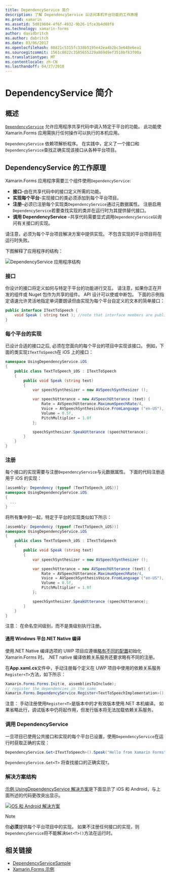 ```yaml
---
title: DependencyService 简介
description: 了解 DependencyService 以访问本机平台功能的工作原理
ms.prod: xamarin
ms.assetid: 5d019604-4f6f-4932-9b26-1fce3b4d88f8
ms.technology: xamarin-forms
author: davidbritch
ms.author: dabritch
ms.date: 03/06/2017
ms.openlocfilehash: 88821c5315fc338b5195e42ea4b2bc3e648e6ea1
ms.sourcegitcommit: 1561c8022c3585655229a869d9ef3510bf83f00a
ms.translationtype: MT
ms.contentlocale: zh-CN
ms.lasthandoff: 04/27/2018
---
```

# <a name="introduction-to-dependencyservice"></a>DependencyService 简介

## <a name="overview"></a>概述

[`DependencyService`](https://developer.xamarin.com/api/type/Xamarin.Forms.DependencyService/) 允许应用程序共享代码中调入特定于平台的功能。 此功能使 Xamarin.Forms 应用需执行任何操作可以执行的本机应用。

`DependencyService` 依赖项解析程序。 在实践中，定义了一个接口和`DependencyService`查找正确实现该接口从各种平台项目。

## <a name="how-dependencyservice-works"></a>DependencyService 的工作原理

Xamarin.Forms 应用程序需要三个组件使用`DependencyService`:

- **接口**&ndash;由在共享代码中的接口定义所需的功能。
- **实现每个平台**&ndash;实现接口的类必须添加到每个平台项目。
- **注册**&ndash;必须已注册每个实现类`DependencyService`通过元数据属性。 注册启用`DependencyService`若要查找实现的类并在运行时为其提供替代接口。
- **调用 DependencyService** &ndash;共享代码需要显式调用`DependencyService`以询问有关接口的实现。

请注意，必须为每个平台项目解决方案中提供实现。 不包含实现的平台项目将在运行时失败。

下图解释了应用程序的结构：

![](introduction-images/overview-diagram.png "DependencyService 应用程序结构")

### <a name="interface"></a>接口

你设计的接口将定义如何与特定于平台的功能进行交互。 请注意，如果你正在开发的组件或 Nuget 包作为共享的组件。 API 设计可以使或中断包。 下面的示例指定语速允许灵活地指定单词要朗读但由实现为每个平台自定义的文本的简单接口：

```csharp
public interface ITextToSpeech {
    void Speak ( string text ); //note that interface members are public by default
}
```

### <a name="implementation-per-platform"></a>每个平台的实现

已设计合适的接口之后, 必须在您面向的每个平台的项目中实现该接口。 例如，下面的类实现`ITextToSpeech`在 iOS 上的接口：

```csharp
namespace UsingDependencyService.iOS
{
    public class TextToSpeech_iOS : ITextToSpeech
    {
        public void Speak (string text)
        {
            var speechSynthesizer = new AVSpeechSynthesizer ();

            var speechUtterance = new AVSpeechUtterance (text) {
                Rate = AVSpeechUtterance.MaximumSpeechRate/4,
                Voice = AVSpeechSynthesisVoice.FromLanguage ("en-US"),
                Volume = 0.5f,
                PitchMultiplier = 1.0f
            };

            speechSynthesizer.SpeakUtterance (speechUtterance);
        }
    }
}
```

### <a name="registration"></a>注册

每个接口的实现需要与注册`DependencyService`与元数据属性。 下面的代码注册适用于 iOS 的实现：

```csharp
[assembly: Dependency (typeof (TextToSpeech_iOS))]
namespace UsingDependencyService.iOS
{
  ...
}
```

将所有集中到一起，特定于平台的实现类似如下所示：

```csharp
[assembly: Dependency (typeof (TextToSpeech_iOS))]
namespace UsingDependencyService.iOS
{
    public class TextToSpeech_iOS : ITextToSpeech
    {
        public void Speak (string text)
        {
            var speechSynthesizer = new AVSpeechSynthesizer ();

            var speechUtterance = new AVSpeechUtterance (text) {
                Rate = AVSpeechUtterance.MaximumSpeechRate/4,
                Voice = AVSpeechSynthesisVoice.FromLanguage ("en-US"),
                Volume = 0.5f,
                PitchMultiplier = 1.0f
            };

            speechSynthesizer.SpeakUtterance (speechUtterance);
        }
    }
}
```

注意： 在命名空间级别，而不是类级别执行注册。

#### <a name="universal-windows-platform-net-native-compilation"></a>通用 Windows 平台.NET Native 编译

使用.NET Native 编译选项的 UWP 项目应遵循[略有不同的配置](~/xamarin-forms/platform/windows/installation/index.md#target-invocation-exception)初始化 Xamarin.Forms 时。 .NET native 编译依赖关系服务还要求略有不同的注册。

在**App.xaml.cs**文件中，手动注册每个定义在 UWP 项目中使用的依赖关系服务`Register<T>`方法，如下所示：

```csharp
Xamarin.Forms.Forms.Init(e, assembliesToInclude);
// register the dependencies in the same
Xamarin.Forms.DependencyService.Register<TextToSpeechImplementation>();
```

注意： 手动注册使用`Register<T>`是版本中的才有效版本使用.NET 本机编译。 如果省略此行，调试版本中仍将起作用，但发行版本将无法加载依赖关系服务。

### <a name="call-to-dependencyservice"></a>调用 DependencyService

一旦项目已使用公共接口和实现的每个平台已设置，使用`DependencyService`在运行时获取正确的实现：

```csharp
DependencyService.Get<ITextToSpeech>().Speak("Hello from Xamarin Forms");
```

`DependencyService.Get<T>` 将查找接口的正确实现`T`。

### <a name="solution-structure"></a>解决方案结构

[示例 UsingDependencyService 解决方案](https://developer.xamarin.com/samples/UsingDependencyService/)是下面显示了 iOS 和 Android，与上面所述的代码更改突出显示。

 [![iOS 和 Android 解决方案](introduction-images/solution-sml.png "DependencyService 示例解决方案结构")](introduction-images/solution.png#lightbox "DependencyService 示例解决方案结构")

> [!NOTE]
> 你**必须**提供每个平台项目中的实现。 如果不注册任何接口的实现，则`DependencyService`将不能解决`Get<T>()`方法在运行时。


## <a name="related-links"></a>相关链接

- [DependencyServiceSample](https://developer.xamarin.com/samples/xamarin-forms/UsingDependencyService/)
- [Xamarin.Forms 示例](https://developer.xamarin.com/samples/xamarin-forms/all/)
